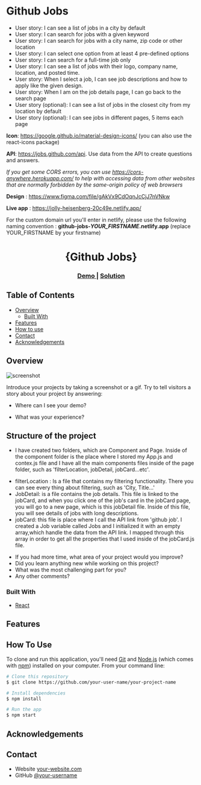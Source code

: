 # Github Jobs

- User story: I can see a list of jobs in a city by default
- User story: I can search for jobs with a given keyword
- User story: I can search for jobs with a city name, zip code or other location
- User story: I can select one option from at least 4 pre-defined options
- User story: I can search for a full-time job only
- User story: I can see a list of jobs with their logo, company name, location, and posted time.
- User story: When I select a job, I can see job descriptions and how to apply like the given design.
- User story: When I am on the job details page, I can go back to the search page
- User story (optional): I can see a list of jobs in the closest city from my location by default
- User story (optional): I can see jobs in different pages, 5 items each page

**Icon**: https://google.github.io/material-design-icons/ (you can also use the react-icons package)

**API**: https://jobs.github.com/api. Use data from the API to create questions and answers.

*If you get some CORS errors, you can use https://cors-anywhere.herokuapp.com/ to help with accessing data from other websites that are normally forbidden by the same-origin policy of web browsers*

**Design** : https://www.figma.com/file/gAkVx9CdOqnJcCjJ7nVNkw

**Live app** : https://jolly-heisenberg-20c49e.netlify.app/

For the custom domain url you'll enter in netlify, please use the following naming convention : **github-jobs-_YOUR_FIRSTNAME_.netlify.app** (replace YOUR_FIRSTNAME by your firstname)

<!-- Please update value in the {}  -->

<h1 align="center">{Github Jobs}</h1>

<div align="center">
  <h3>
    <a href="https://{https://github.com/mitia-anah/github-jobs}">
      Demo
    </a>
    <span> | </span>
    <a href="https://{https://github-job-rosny.netlify.app/}">
      Solution
    </a>
  </h3>
</div>

<!-- TABLE OF CONTENTS -->

## Table of Contents

-   [Overview](#overview)
    -   [Built With](#built-with)
-   [Features](#features)
-   [How to use](#how-to-use)
-   [Contact](#contact)
-   [Acknowledgements](#acknowledgements)

<!-- OVERVIEW -->

## Overview

![screenshot](https://user-images.githubusercontent.com/16707738/92399059-5716eb00-f132-11ea-8b14-bcacdc8ec97b.png)

Introduce your projects by taking a screenshot or a gif. Try to tell visitors a story about your project by answering:

-   Where can I see your demo?

-   What was your experience?

## Structure of the project
- I have created two folders, which are Component and Page. Inside of the component folder is the place where I stored my App.js and contex.js file and I have all the main components files inside of the page folder, such as 'filterLocation, jobDetail, jobCard...etc'.
* filterLocation : Is a file that contains my filtering functionality. There you can see every thing about filtering, such as 'City, Title...'
*  JobDetail: is a file contains the job details. This file is linked to the jobCard, and when you click one of the job's card in the jobCard page, you will go to a new page, which is this jobDetail file. Inside of this file, you will see details of jobs with long descriptions.
* jobCard: this file is place where I call the API link from 'github job'. I created a Job variable called Jobs and I initialized it with an empty array,which handle the data from the API link. I mapped through this array in order to get all the properties that I used inside of the jobCard.js file.  


-   If you had more time, what area of your project would you improve?
-   Did you learn anything new while working on this project?
-   What was the most challenging part for you?
-   Any other comments?



### Built With

<!-- This section should list any major frameworks that you built your project using. Here are a few examples.-->

-   [React](https://reactjs.org/)

## Features

<!-- List the features of your application or follow the template. Don't share the figma file here :) -->

## How To Use

<!-- Example: -->

To clone and run this application, you'll need [Git](https://git-scm.com) and [Node.js](https://nodejs.org/en/download/) (which comes with [npm](http://npmjs.com)) installed on your computer. From your command line:

```bash
# Clone this repository
$ git clone https://github.com/your-user-name/your-project-name

# Install dependencies
$ npm install

# Run the app
$ npm start
```

## Acknowledgements

<!-- This section should list any articles or add-ons/plugins that helps you to complete the project. This is optional but it will help you in the future. For example: -->

## Contact

-   Website [your-website.com](https://github-job-rosny.netlify.app/)
-   GitHub [@your-username](https://github.com/mitia-anah/github-jobs)
